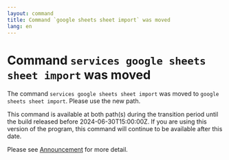 ```yaml
---
layout: command
title: Command `google sheets sheet import` was moved
lang: en
---
```


# Command `services google sheets sheet import` was moved

The command `services google sheets sheet import` was moved to `google sheets sheet import`. Please use the new path.

This command is available at both path(s) during the transition period until the build released before 2024-06-30T15:00:00Z. If you are using this version of the program, this command will continue to be available after this date.

Please see [Announcement](https://github.com/watermint/toolbox/discussions/797) for more detail.



